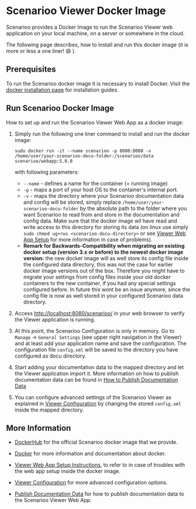 # Scenarioo Viewer Docker Image

Scenarioo provides a Docker Image to run the Scenarioo Viewer web application on your local machine, on a server or somewhere in the cloud. 

The following page describes, how to install and run this docker image (it is more or less a one liner! :smile: ).

## Prerequisites

To run the Scenarioo docker image it is necessary to install Docker. Visit the [docker installation page](https://docs.docker.com/installation/) for installation guides. 

## Run Scenarioo Docker Image

How to set up and run the Scenarioo Viewer Web App as a docker image:

1. Simply run the following one liner command to install and run the docker image:
    ```
    sudo docker run -it --name scenarioo -p 8080:8080 -v /home/user/your-scenarioo-docu-folder:/scenarioo/data scenarioo/webapp:5.0.0
    ```
    with following parameters:    
    * `--name` - defines a name for the container (= running image)  
    * `-p` - maps a port of your host OS to the container's internal port.  
    * `-v` - maps the directory where your Scenarioo documentation data and config will be stored, simply replace `/home/user/your-scenarioo-docu-folder` by the absolute path to the folder where you want Scenarioo to read from and store in the documentation and config data. Make sure that the docker image wil have read and write access to this directory for storing its data (on linux use simply `sudo chmod ug+rws <scenarioo-docu-directory>` or see [Viewer Web App Setup](Scenarioo-Viewer-Web-Application-Setup.md) for more information in case of problems).  
    * **Remark for Backwards-Compatibility when migrating an existing docker setup (version 3.x or before) to the newest docker image version:** the new docker image will as well store its config file inside the configured data directory, this was not the case for earlier docker image versions out of the box. Therefore you might have to migrate your settings from config files inside your old docker containers to the new container, if you had any special settings configured before. In future this wont be an issue anymore, since the config file is now as well stored in your configured Scenarioo data directory.


2. Access [http://localhost:8080/scenarioo/](http://localhost:8080/scenarioo/) in your web browser to verify the Viewer application is running.

3. At this point, the Scenarioo Configuration is only in memory. Go to `Manage` -> `General Settings` (see upper right navigation in the Viewer) and at least add your application name and save the configuration. The configuration file `config.xml` will be saved to the directory you have configured as docu directory.

4. Start adding your documentation data to the mapped directory and let the Viewer application import it. More information on how to publish documentation data can be found in [How to Publish Documentation Data](Publish-Documentation-Data.md)

5. You can configure advanced settings of the Scenarioo Viewer as explained in [Viewer Configuration](Configuration.md) by changing the stored `config.xml` inside the mapped directory.

## More Information

* [DockerHub](https://hub.docker.com/u/scenarioo/) for the official Scenarioo docker image that we provide.

* [Docker](https://docs.docker.com/) for more information and documentation about docker.

* [Viewer Web App Setup Instructions](Scenarioo-Viewer-Web-Application-Setup.md), to refer to in case of troubles with the web app setup inside the docker image.

* [Viewer Configuration](Configuration.md) for more advanced configuration options.

* [Publish Documentation Data](Publish-Documentation-Data.md) for how to publish documentation data to the Scenarioo Viewer Web App.
